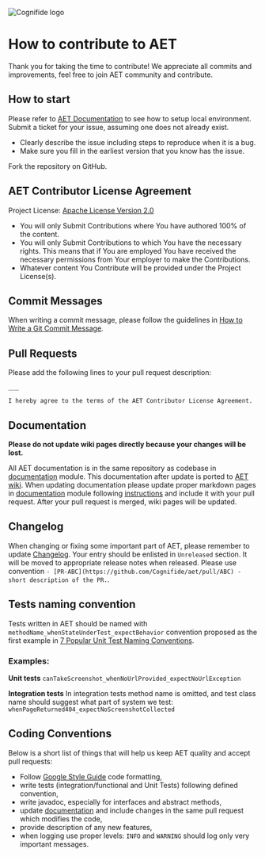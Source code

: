 ![Cognifide logo](http://cognifide.github.io/images/cognifide-logo.png)

# How to contribute to AET
Thank you for taking the time to contribute!
We appreciate all commits and improvements, feel free to join AET community and contribute.

## How to start
Please refer to [AET Documentation](https://cognifide.atlassian.net/wiki/display/AET/) to see how to setup local environment.
Submit a ticket for your issue, assuming one does not already exist.

- Clearly describe the issue including steps to reproduce when it is a bug.
- Make sure you fill in the earliest version that you know has the issue.

Fork the repository on GitHub.

## AET Contributor License Agreement
Project License: [Apache License Version 2.0](https://github.com/Cognifide/AET/blob/master/LICENSE)

- You will only Submit Contributions where You have authored 100% of the content.
- You will only Submit Contributions to which You have the necessary rights. This means that if You are employed You have received the necessary permissions from Your employer to make the Contributions.
- Whatever content You Contribute will be provided under the Project License(s).

## Commit Messages
When writing a commit message, please follow the guidelines in [How to Write a Git Commit Message](http://chris.beams.io/posts/git-commit/).

## Pull Requests
Please add the following lines to your pull request description:

```
___

I hereby agree to the terms of the AET Contributor License Agreement.
```

## Documentation

**Please do not update wiki pages directly because your changes will be lost.**

All AET documentation is in the same repository as codebase in [documentation](https://github.com/Cognifide/aet/tree/master/documentation) module.
This documentation after update is ported to [AET wiki](https://github.com/Cognifide/aet/wiki).
When updating documentation please update proper markdown pages in [documentation](https://github.com/Cognifide/aet/tree/master/documentation) module following [instructions](https://github.com/Cognifide/aet/blob/master/documentation/README.md) and include it with your pull request.
After your pull request is merged, wiki pages will be updated.

## Changelog
When changing or fixing some important part of AET, please remember to update [Changelog](https://github.com/Cognifide/aet/blob/master/CHANGELOG.md).
Your entry should be enlisted in `Unreleased` section. It will be moved to appropriate release notes when released.
Please use convention `- [PR-ABC](https://github.com/Cognifide/aet/pull/ABC) - short description of the PR.`.

## Tests naming convention
Tests written in AET should be named with `methodName_whenStateUnderTest_expectBehavior` convention proposed as the first example in [7 Popular Unit Test Naming Conventions](https://dzone.com/articles/7-popular-unit-test-naming).

### Examples:
**Unit tests**
`canTakeScreenshot_whenNoUrlProvided_expectNoUrlException`

**Integration tests**
In integration tests method name is omitted, and test class name should suggest what part of system we test:
`whenPageReturned404_expectNoScreenshotCollected`

## Coding Conventions
Below is a short list of things that will help us keep AET quality and accept pull requests:
- Follow [Google Style Guide](https://github.com/google/styleguide) code formatting,
- write tests (integration/functional and Unit Tests) following defined convention,
- write javadoc, especially for interfaces and abstract methods,
- update [documentation](https://github.com/Cognifide/aet/tree/master/documentation) and include changes in the same pull request which modifies the code,
- provide description of any new features,
- when logging use proper levels: `INFO` and `WARNING` should log only very important messages. 
